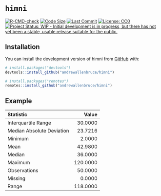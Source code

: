 
<!-- README.md is generated from README.Rmd. Please edit that file -->

# `himni`

<!-- badges: start -->

[![R-CMD-check](https://github.com/andrewallenbruce/himni/actions/workflows/R-CMD-check.yaml/badge.svg)](https://github.com/andrewallenbruce/himni/actions/workflows/R-CMD-check.yaml)
[![Code
Size](https://img.shields.io/github/languages/code-size/andrewallenbruce/himni.svg)](https://github.com/andrewallenbruce/himni)
[![Last
Commit](https://img.shields.io/github/last-commit/andrewallenbruce/himni.svg)](https://github.com/andrewallenbruce/himni/commits/master)
[![License:
CC0](https://img.shields.io/badge/license-CC0-blue.svg)](https://cran.r-project.org/web/licenses/CC0)
[![Project Status: WIP - Initial development is in progress, but there
has not yet been a stable, usable release suitable for the
public.](https://www.repostatus.org/badges/latest/wip.svg)](https://www.repostatus.org/#wip)
<!-- badges: end -->

## Installation

You can install the development version of himni from
[GitHub](https://github.com/) with:

``` r
# install.packages("devtools")
devtools::install_github("andrewallenbruce/himni")

# install.packages("remotes")
remotes::install_github("andrewallenbruce/himni")
```

## Example

| Statistic                 |    Value |
|:--------------------------|---------:|
| Interquartile Range       |  30.0000 |
| Median Absolute Deviation |  23.7216 |
| Minimum                   |   2.0000 |
| Mean                      |  42.9800 |
| Median                    |  36.0000 |
| Maximum                   | 120.0000 |
| Observations              |  50.0000 |
| Missing                   |   0.0000 |
| Range                     | 118.0000 |
